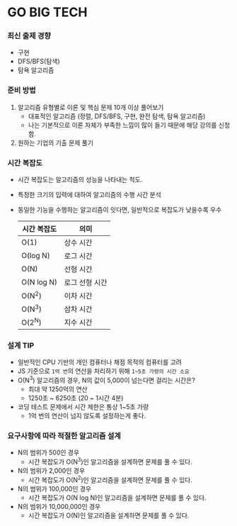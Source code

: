 # GO BIG TECH

### 최신 출제 경향

- 구현
- DFS/BFS(탐색)
- 탐욕 알고리즘

### 준비 방법

1. 알고리즘 유형별로 이론 및 핵심 문제 10개 이상 풀어보기
   - 대표적인 알고리즘 (정렬, DFS/BFS, 구현, 완전 탐색, 탐욕 알고리즘)
   - 나는 기본적으로 이론 자체가 부족한 느낌이 많이 들기 때문에 해당 강의를 신청함.
2. 원하는 기업의 기출 문제 풀기

### 시간 복잡도

- 시간 복잡도는 알고리즘의 성능을 나타내는 척도.
- 특정한 크기의 입력에 대하여 알고리즘의 수행 시간 분석
- 동일한 기능을 수행하는 알고리즘이 잇다면, 일반적으로 복잡도가 낮을수록 우수

  | 시간 복잡도      | 의미           |
  | ---------------- | -------------- |
  | O(1)             | 상수 시간      |
  | O(log N)         | 로그 시간      |
  | O(N)             | 선형 시간      |
  | O(N log N)       | 로그 선형 시간 |
  | O(N<sup>2</sup>) | 이차 시간      |
  | O(N<sup>3</sup>) | 삼차 시간      |
  | O(2<sup>N</sup>) | 지수 시간      |

### 설계 TIP

- 일반적인 CPU 기반의 개인 컴퓨터나 채점 목적의 컴퓨터를 고려
- JS 기준으로 `1억 번`의 연산을 처리하기 위해 `1~5초 가량의 시간 소요`
- O(N<sup>3</sup>) 알고리즘의 경우, N의 값이 5,000이 넘는다면 걸리는 시간은?
  - 최대 약 1250억의 연산
  - 1250초 ~ 6250초 (20 ~ 1시간 4분)
- 코딩 테스트 문제에서 시간 제한은 통상 1~5초 가량
  - 1억 번의 연산이 넘지 않도록 설정하는게 좋다.

### 요구사항에 따라 적절한 알고리즘 설계

- N의 범위가 500인 경우
  - 시간 복잡도가 O(N<sup>3</sup>)인 알고리즘을 설계하면 문제를 풀 수 있다.
- N의 범위가 2,000인 경우
  - 시간 복잡도가 O(N<sup>2</sup>)인 알고리즘을 설계하면 문제를 풀 수 있다.
- N의 범위가 100,000인 경우
  - 시간 복잡도가 O(N log N)인 알고리즘을 설계하면 문제를 풀 수 있다.
- N의 범위가 10,000,000인 경우
  - 시간 복잡도가 O(N)인 알고리즘을 설계하면 문제를 풀 수 있다.
